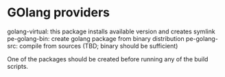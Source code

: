 # GOlang providers
golang-virtual: this package installs available version and creates symlink
pe-golang-bin: create golang package from binary distribution
pe-golang-src: compile from sources (TBD; binary should be sufficient)

One of the packages should be created before running any of the build scripts.
